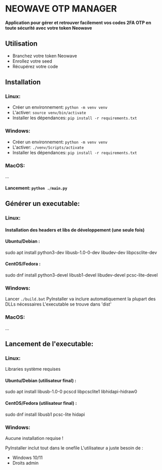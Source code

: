 # NEOWAVE OTP MANAGER
**Application pour gérer et retrouver facilement vos codes 2FA OTP en toute sécurité avec votre token Neowave**

## Utilisation

- Branchez votre token Neowave
- Enrollez votre seed
- Récupérez votre code

## Installation

### Linux:
- Créer un environnement: `python -m venv venv`
- L'activer: `source venv/bin/activate`
- Installer les dépendances: `pip install -r requirements.txt`

### Windows:
- Créer un environnement: `python -m venv venv`
- L'activer: `./venv/Scripts/activate`
- Installer les dépendances: `pip install -r requirements.txt`

### MacOS:
...

#### Lancement: `python ./main.py`

## Générer un executable:

### Linux:

#### Installation des headers et libs de développement (une seule fois)
#### Ubuntu/Debian :
sudo apt install python3-dev libusb-1.0-0-dev libudev-dev libpcsclite-dev

#### CentOS/Fedora :
sudo dnf install python3-devel libusb1-devel libudev-devel pcsc-lite-devel

### Windows:

Lancer `./build.bat`
PyInstaller va inclure automatiquement la plupart des DLLs nécessaires
L'executable se trouve dans 'dist'

### MacOS:
...

## Lancement de l'executable:

### Linux:
Libraries système requises

#### Ubuntu/Debian (utilisateur final) :
sudo apt install libusb-1.0-0 pcscd libpcsclite1 libhidapi-hidraw0

#### CentOS/Fedora (utilisateur final) :
sudo dnf install libusb1 pcsc-lite hidapi

### Windows:
Aucune installation requise !

PyInstaller inclut tout dans le onefile
L'utilisateur a juste besoin de :
- Windows 10/11
- Droits admin